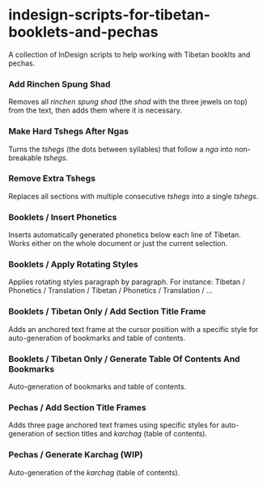 # indesign-scripts-for-tibetan-booklets-and-pechas

A collection of InDesign scripts to help working with Tibetan booklts and pechas.

### Add Rinchen Spung Shad

Removes all *rinchen spung shad* (the *shad* with the three jewels on top)
from the text, then adds them where it is necessary.

### Make Hard Tshegs After Ngas

Turns the *tshegs* (the dots between syllables) that follow a *nga* into
non-breakable *tshegs*.

### Remove Extra Tshegs

Replaces all sections with multiple consecutive *tshegs* into a single
*tshegs*.

### Booklets / Insert Phonetics

Inserts automatically generated phonetics below each line of Tibetan.
Works either on the whole document or just the current selection.

### Booklets / Apply Rotating Styles

Applies rotating styles paragraph by paragraph.
For instance: Tibetan / Phonetics / Translation / Tibetan / Phonetics / Translation / ...

### Booklets / Tibetan Only / Add Section Title Frame

Adds an anchored text frame at the cursor position with a specific style
for auto-generation of bookmarks and table of contents.

### Booklets / Tibetan Only / Generate Table Of Contents And Bookmarks

Auto-generation of bookmarks and table of contents.

### Pechas / Add Section Title Frames

Adds three page anchored text frames using specific styles for auto-generation
of section titles and *karchag* (table of contents).

### Pechas / Generate Karchag (WIP)

Auto-generation of the *karchag* (table of contents).